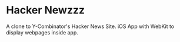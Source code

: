 # Hacker Newzzz

A clone to Y-Combinator's Hacker News Site. iOS App with WebKit to display webpages inside app.
